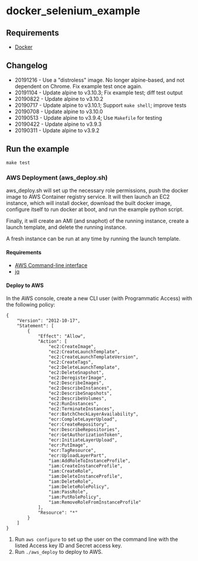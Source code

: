 # docker\_selenium\_example

## Requirements
 * [Docker]

## Changelog
 * 20191216 - Use a "distroless" image. No longer alpine-based, and not 
 dependent on Chrome. Fix example test once again.
 * 20191104 - Update alpine to v3.10.3; Fix example test; diff test output
 * 20190822 - Update alpine to v3.10.2
 * 20190717 - Update alpine to v3.10.1; Support `make shell`; improve tests
 * 20190708 - Update alpine to v3.10.0
 * 20190513 - Update alpine to v3.9.4; Use `Makefile` for testing
 * 20190422 - Update alpine to v3.9.3
 * 20190311 - Update alpine to v3.9.2

## Run the example
`make test`

### AWS Deployment (aws\_deploy.sh)

aws\_deploy.sh will set up the necessary role permissions, push the docker 
image to AWS Container registry service. It will then launch an EC2 
instance, which will install docker, download the built docker image, 
configure itself to run docker at boot, and run the example python script.

Finally, it will create an AMI (and snaphot) of the running instance, 
create a launch template, and delete the running instance.

A fresh instance can be run at any time by running the launch template.

#### Requirements
 * [AWS Command-line interface]
 * [jq]


#### Deploy to AWS

In the AWS console, create a new CLI user (with Programmatic Access) with 
the following policy:
```
{
    "Version": "2012-10-17",
    "Statement": [
        {
            "Effect": "Allow",
            "Action": [
                "ec2:CreateImage",
                "ec2:CreateLaunchTemplate",
                "ec2:CreateLaunchTemplateVersion",
                "ec2:CreateTags",
                "ec2:DeleteLaunchTemplate",
                "ec2:DeleteSnapshot",
                "ec2:DeregisterImage",
                "ec2:DescribeImages",
                "ec2:DescribeInstances",
                "ec2:DescribeSnapshots",
                "ec2:DescribeVolumes",
                "ec2:RunInstances",
                "ec2:TerminateInstances",
                "ecr:BatchCheckLayerAvailability",
                "ecr:CompleteLayerUpload",
                "ecr:CreateRepository",
                "ecr:DescribeRepositories",
                "ecr:GetAuthorizationToken",
                "ecr:InitiateLayerUpload",
                "ecr:PutImage",
                "ecr:TagResource",
                "ecr:UploadLayerPart",
                "iam:AddRoleToInstanceProfile",
                "iam:CreateInstanceProfile",
                "iam:CreateRole",
                "iam:DeleteInstanceProfile",
                "iam:DeleteRole",
                "iam:DeleteRolePolicy",
                "iam:PassRole",
                "iam:PutRolePolicy",
                "iam:RemoveRoleFromInstanceProfile"
            ],
            "Resource": "*"
        }
    ]
}
```

1. Run `aws configure` to set up the user on the command line with the 
listed Access key ID and Secret access key.
2. Run `./aws_deploy` to deploy to AWS.

[Docker]: https://www.docker.com
[AWS Command-line interface]: https://aws.amazon.com/cli/
[jq]: https://stedolan.github.io/jq/
